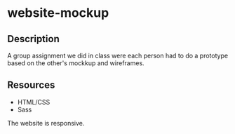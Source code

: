 # website-mockup

## Description
A group assignment we did in class were each person had to do a prototype based on the other's mockkup and wireframes.

## Resources
 - HTML/CSS
 - Sass
 
 The website is responsive. 

